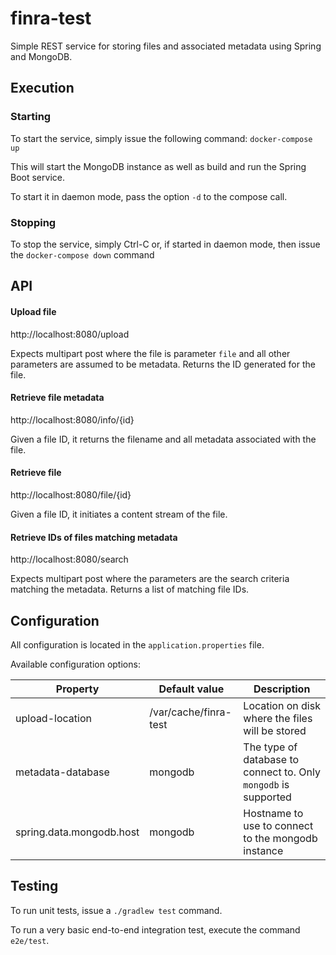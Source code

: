 finra-test
==========

Simple REST service for storing files and associated metadata using Spring and MongoDB.

## Execution

### Starting
To start the service, simply issue the following command: ```docker-compose up```

This will start the MongoDB instance as well as build and run the Spring Boot service.

To start it in daemon mode, pass the option ```-d``` to the compose call.

### Stopping
To stop the service, simply Ctrl-C or, if started in daemon mode, then issue the ```docker-compose down``` command

## API

#### Upload file
http://localhost:8080/upload

Expects multipart post where the file is parameter ```file``` and all other parameters are assumed to be metadata.
Returns the ID generated for the file.

#### Retrieve file metadata
http://localhost:8080/info/{id}

Given a file ID, it returns the filename and all metadata associated with the file.

#### Retrieve file
http://localhost:8080/file/{id}

Given a file ID, it initiates a content stream of the file.

#### Retrieve IDs of files matching metadata
http://localhost:8080/search

Expects multipart post where the parameters are the search criteria matching the metadata.
Returns a list of matching file IDs.

## Configuration

All configuration is located in the ```application.properties``` file.

Available configuration options:

|Property|Default value|Description|
|--------|-------------|-----------|
|upload-location|/var/cache/finra-test|Location on disk where the files will be stored|
|metadata-database|mongodb|The type of database to connect to. Only ```mongodb``` is supported|
|spring.data.mongodb.host|mongodb|Hostname to use to connect to the mongodb instance|

## Testing

To run unit tests, issue a ```./gradlew test``` command.

To run a very basic end-to-end integration test, execute the command ```e2e/test```.
